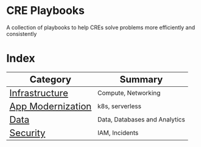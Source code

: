 # CRE Playbooks   

A collection of playbooks to help CREs solve problems more efficiently and consistently

# Index

|<font size=5>Category</font>| <font size=5>Summary </font>|
|-----------------|---------------------|
|<font size=5>[Infrastructure](infrastructure/README.md)</font>|<font size=3>Compute, Networking</font>|
|<font size=5>[App Modernization](app_mod/README.md)</font>|<font size=3>k8s, serverless</font>|
|<font size=5>[Data](data/README.md)</font>|<font size=3>Data, Databases and Analytics</font>|
|<font size=5>[Security](security/README.md)</font>|<font size=3>IAM, Incidents</font>|
